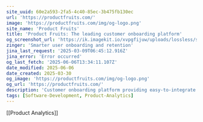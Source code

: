 ```yaml
---
site_uuid: 60e2a593-2fa5-4c40-85ec-3b475fb130ec
url: 'https://productfruits.com/'
image: 'https://productfruits.com/img/og-logo.png'
site_name: 'Product Fruits'
title: 'Product Fruits: The leading customer onboarding platform'
og_screenshot_url: 'https://ik.imagekit.io/xvpgfijuw/uploads/lossless/screenshots/20250605_Product_Fruits_og_screenshot.jpeg'
zinger: 'Smarter user onboarding and retention'
jina_last_request: '2025-03-09T06:45:12.916Z'
jina_error: 'Error occurred'
og_last_fetch: '2025-06-06T13:34:11.107Z'
date_modified: 2025-06-06
date_created: 2025-03-30
og_image: 'https://productfruits.com/img/og-logo.png'
og_url: 'https://productfruits.com/'
description: 'Customer onboarding platform providing easy-to-integrate product trials, hotspots, announcements and feedback modules to reduce churn rate.'
tags: [Software-Development, Product-Analytics]
---
```


[[Product Analytics]]